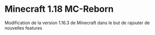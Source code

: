# Minecraft 1.18 MC-Reborn
 Modification de la version 1.16.3 de Minecraft dans le but de rajouter de nouvelles features
